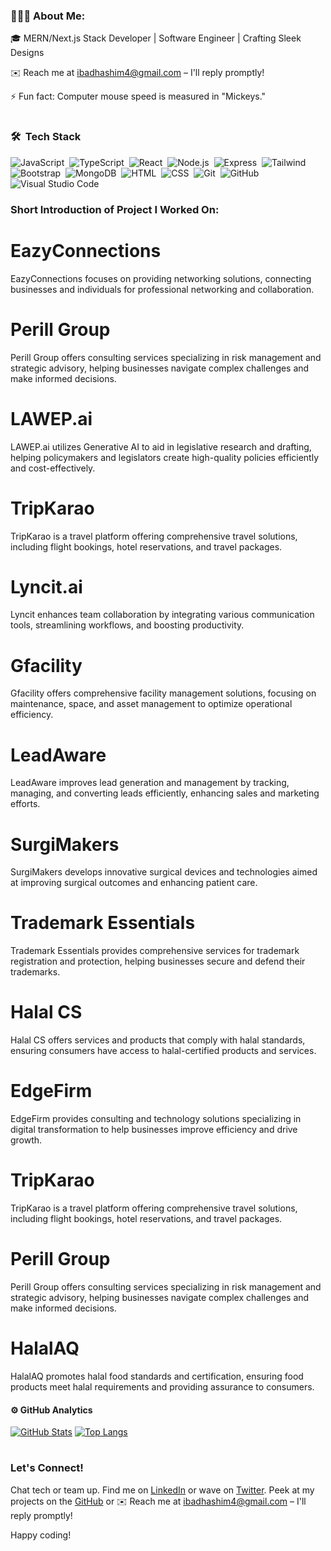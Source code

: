 ### 👨🏻‍💻 About Me:
🎓 MERN/Next.js Stack Developer | Software Engineer | Crafting Sleek Designs

✉️ Reach me at ibadhashim4@gmail.com – I'll reply promptly!

⚡ Fun fact: Computer mouse speed is measured in "Mickeys."
#  

### 🛠 &nbsp;Tech Stack

![JavaScript](https://img.shields.io/badge/-JavaScript-05122A?style=flat&logo=javascript)&nbsp;
![TypeScript](https://img.shields.io/badge/-TypeScript-05122A?style=flat&logo=typescript)&nbsp;
![React](https://img.shields.io/badge/-React-05122A?style=flat&logo=react)&nbsp;
![Node.js](https://img.shields.io/badge/-Node.js-05122A?style=flat&logo=node.js)&nbsp;
![Express](https://img.shields.io/badge/-Express-05122A?style=flat&logo=express)&nbsp;
![Tailwind](https://img.shields.io/badge/-Tailwind-05122A?style=flat&logo=tailwind-css)&nbsp;
![Bootstrap](https://img.shields.io/badge/-Bootstrap-05122A?style=flat&logo=bootstrap&logoColor=563D7C)&nbsp;
![MongoDB](https://img.shields.io/badge/-MongoDB-05122A?style=flat&logo=mongodb)&nbsp;
![HTML](https://img.shields.io/badge/-HTML-05122A?style=flat&logo=HTML5)&nbsp;
![CSS](https://img.shields.io/badge/-CSS-05122A?style=flat&logo=CSS3&logoColor=1572B6)&nbsp;
![Git](https://img.shields.io/badge/-Git-05122A?style=flat&logo=git)&nbsp;
![GitHub](https://img.shields.io/badge/-GitHub-05122A?style=flat&logo=github)&nbsp;
![Visual Studio Code](https://img.shields.io/badge/-Visual%20Studio%20Code-05122A?style=flat&logo=visual-studio-code&logoColor=007ACC)&nbsp;

### Short Introduction of Project I Worked On:

#### 

# EazyConnections
EazyConnections focuses on providing networking solutions, connecting businesses and individuals for professional networking and collaboration.
 
# Perill Group
Perill Group offers consulting services specializing in risk management and strategic advisory, helping businesses navigate complex challenges and make informed decisions.

# LAWEP.ai
LAWEP.ai utilizes Generative AI to aid in legislative research and drafting, helping policymakers and legislators create high-quality policies efficiently and cost-effectively.

# TripKarao
TripKarao is a travel platform offering comprehensive travel solutions, including flight bookings, hotel reservations, and travel packages.

# Lyncit.ai
Lyncit enhances team collaboration by integrating various communication tools, streamlining workflows, and boosting productivity.

# Gfacility
Gfacility offers comprehensive facility management solutions, focusing on maintenance, space, and asset management to optimize operational efficiency.

# LeadAware
LeadAware improves lead generation and management by tracking, managing, and converting leads efficiently, enhancing sales and marketing efforts.

# SurgiMakers
SurgiMakers develops innovative surgical devices and technologies aimed at improving surgical outcomes and enhancing patient care.

# Trademark Essentials
Trademark Essentials provides comprehensive services for trademark registration and protection, helping businesses secure and defend their trademarks.

# Halal CS
Halal CS offers services and products that comply with halal standards, ensuring consumers have access to halal-certified products and services.

# EdgeFirm
EdgeFirm provides consulting and technology solutions specializing in digital transformation to help businesses improve efficiency and drive growth.

# TripKarao
TripKarao is a travel platform offering comprehensive travel solutions, including flight bookings, hotel reservations, and travel packages.
 
# Perill Group
Perill Group offers consulting services specializing in risk management and strategic advisory, helping businesses navigate complex challenges and make informed decisions.

# HalalAQ
HalalAQ promotes halal food standards and certification, ensuring food products meet halal requirements and providing assurance to consumers.




#### ⚙️ GitHub Analytics

[![GitHub Stats](https://github-readme-stats.vercel.app/api?username=IbadRehman360&theme=noctis_minimus&show_icons=true&count_private=true)](https://github.com/IbadRehman360/github-readme-stats)
[![Top Langs](https://github-readme-stats.vercel.app/api/top-langs/?username=IbadRehman360&layout=compact&langs_count=8&card_width=320&theme=noctis_minimus)](https://github.com/IbadRehman360/convoychat)


# 
### Let's Connect!

Chat tech or team up. Find me on [LinkedIn](https://www.linkedin.com/in/valorant-account-730321241/) or wave on [Twitter](https://twitter.com/ibad_dev). Peek at my projects on the [GitHub](https://github.com/ibadhashim) or ✉️ Reach me at ibadhashim4@gmail.com – I'll reply promptly!


Happy coding!

